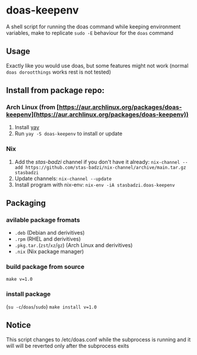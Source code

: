 # doas-keepenv
A shell script for running the doas command while keeping environment variables, make to replicate `sudo -E` behaviour for the `doas` command

## Usage
Exactly like you would use doas, but some features might not work (normal `doas dorootthings` works rest is not tested)

## Install from package repo:
### Arch Linux (from [https://aur.archlinux.org/packages/doas-keepenv](https://aur.archlinux.org/packages/doas-keepenv))
1. Install [yay](https://github.com/Jguer/yay)
2. Run `yay -S doas-keepenv` to install or update

### Nix
1.  Add the _stas-badzi_ channel if you don't have it already: `nix-channel --add https://github.com/stas-badzi/nix-channel/archive/main.tar.gz stasbadzi`
2.  Update channels: `nix-channel --update`
3.  Install program with nix-env: `nix-env -iA stasbadzi.doas-keepenv`

## Packaging

### avilable package fromats
- `.deb` (Debian and derivitives)
- `.rpm` (RHEL and derivitives)
- `.pkg.tar.`(`zst`/`xz`/`gz`) (Arch Linux and derivitives)
- `.nix` (Nix package manager)

### build package from source
`make v=1.0`

### install package
(`su -c`/`doas`/`sudo`) `make install v=1.0`

## Notice
This script changes to /etc/doas.conf while the subprocess is running and it will will be reverted only after the subprocess exits
